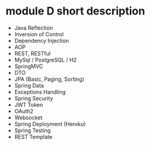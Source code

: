 # module D short description

- Java Reflection
- Inversion of Control
- Dependency Injection
- AOP
- REST, RESTful
- MySql / PostgreSQL / H2
- SpringMVC
- DTO
- JPA (Basic, Paging, Sorting)
- Spring Data
- Exceptions Handling
- Spring Security
- JWT Token
- OAuth2
- Websocket
- Spring Deployment (Heroku)
- Spring Testing
- REST Template
